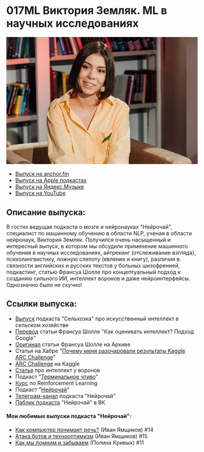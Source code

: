 # 017ML Виктория Земляк. ML в научных исследованиях

<img src="foto/Zemlyak.png" width="550"/>

- [Выпуск на anchor.fm](https://anchor.fm/kmsrus/episodes/017-ML----ML-eo9cd1)
- [Выпуск на Apple подкастах](https://podcasts.apple.com/ru/podcast/machine-learning-podcast/id1495052772?l=en&i=1000503652340)
- [Выпуск на Яндекс.Музыке](https://music.yandex.ru/album/9781458/track/75621748)
- [Выпуск на YouTube](https://youtu.be/FX_J2Ij8fNA)

## Описание выпуска:

В гостях ведущая подкаста о мозге и нейронауках "Нейрочай", специалист по машинному обучению в области NLP, ученая в области нейронаук, Виктория Земляк. Получился очень насыщенный и интересный выпуск, в котором мы обсудили применение машинного обучения в научных исследованиях, айтрекинг (отслеживание взгляда), психолингвистику, ложную слепоту (явление и книгу), различия в связности английских и русских текстов у больных шизофренией, подкастинг, статью Франсуа Шолле про концептуальный подход к созданию сильного ИИ, интеллект воронов и даже нейроинтерфейсы. Однозначно было не скучно!

## Ссылки выпуска:

- [Выпуск](https://anchor.fm/selhozka/episodes/005-enpehl/a-a44cnoa) подкаста "Сельхозка" про искусственный интеллект в сельском хозяйстве
- [Перевод](https://habr.com/ru/company/sberbank/blog/493952/) статьи Франсуа Шолле "Как оценивать интеллект? Подход Google"
- [Оригинал](https://arxiv.org/abs/1911.01547) статьи Франсуа Шолле на Архиве
- Статья на Хабре "[Почему меня разочаровали результаты Kaggle ARC Challenge](https://habr.com/ru/company/sberbank/blog/507852/)"
- [ARC Challenge](https://www.kaggle.com/c/abstraction-and-reasoning-challenge/overview/code-requirements) на Kaggle
- [Статья](https://science.sciencemag.org/content/369/6511/1626) про интеллект у воронов
- Подкаст "[Терминальное чтиво](https://ru.player.fm/series/2395016)"
- [Курс](https://www.coursera.org/specializations/reinforcement-learning) по Reinforcement Learning
- Подкаст "[Нейрочай](https://anchor.fm/neurotea)"
- [Телеграм-канал](https://t.me/neurotea) подкаста "Нейрочай"
- [Паблик подкаста](https://vk.com/neurotea) "Нейрочай" в ВК

#### Мои любимые выпуски подкаста "Нейрочай":

- [Как компьютер понимает речь?](https://anchor.fm/neurotea/episodes/14-eabs5f/a-a1bi28p) (Иван Ямщиков) #14
- [Атака ботов и технооптимизм](https://anchor.fm/neurotea/episodes/15-ean6np/a-a1e3iei) (Иван Ямщиков) #15
- [Как мы помним и забываем](https://anchor.fm/neurotea/episodes/11-e9a1t9/a-a13jocj) (Полина Кривых) #11
